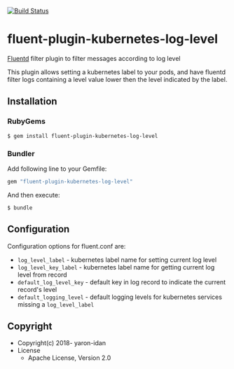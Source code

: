 [![Build Status](https://travis-ci.com/Soluto/fluent-plugin-kubernetes-log-level.svg?branch=master)](https://travis-ci.com/Soluto/fluent-plugin-kubernetes-log-level)

# fluent-plugin-kubernetes-log-level

[Fluentd](https://fluentd.org/) filter plugin to filter messages according to log level

This plugin allows setting a kubernetes label to your pods, and have fluentd filter logs containing a level value lower then the level indicated by the label.

## Installation

### RubyGems

```
$ gem install fluent-plugin-kubernetes-log-level
```

### Bundler

Add following line to your Gemfile:

```ruby
gem "fluent-plugin-kubernetes-log-level"
```

And then execute:

```
$ bundle
```

## Configuration

Configuration options for fluent.conf are:

* `log_level_label` - kubernetes label name for setting current log level
* `log_level_key_label` - kubernetes label name for getting current log level from record
* `default_log_level_key` - default key in log record to indicate the current record's level
* `default_logging_level` - default logging levels for kubernetes services missing a `log_level_label`

## Copyright

* Copyright(c) 2018- yaron-idan
* License
  * Apache License, Version 2.0

